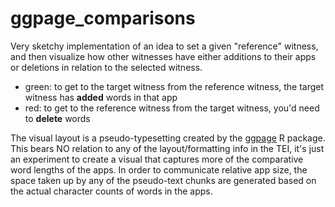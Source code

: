 # ggpage_comparisons

Very sketchy implementation of an idea to set a given "reference" witness, and then visualize how other witnesses have either additions to their apps or deletions in relation to the selected witness.

- green: to get to the target witness from the reference witness, the target witness has **added** words in that app
- red: to get to the reference witness from the target witness, you'd need to **delete** words

The visual layout is a pseudo-typesetting created by the [ggpage](https://github.com/EmilHvitfeldt/ggpage) R package. 
This bears NO relation to any of the layout/formatting info in the TEI, it's just an experiment to create a visual that captures more of the comparative word lengths of the apps. 
In order to communicate relative app size, the space taken up by any of the pseudo-text chunks are generated based on the actual character counts of words in the apps.
